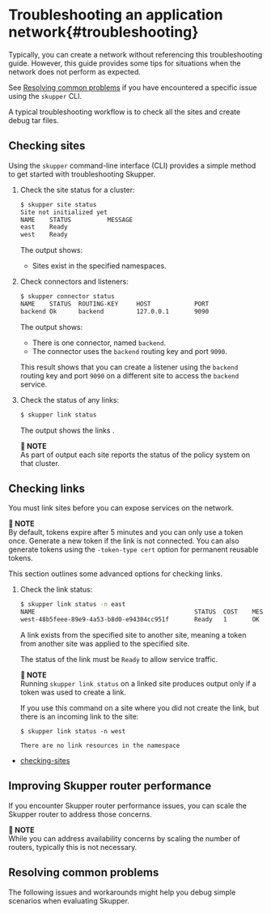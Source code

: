 # Troubleshooting an application network{#troubleshooting} 

Typically, you can create a network without referencing this troubleshooting guide.
However, this guide provides some tips for situations when the network does not perform as expected.

See [Resolving common problems](#resolving-common-problems) if you have encountered a specific issue using the `skupper` CLI.

A typical troubleshooting workflow is to check all the sites and create debug tar files.

## Checking sites

Using the `skupper` command-line interface (CLI) provides a simple method to get started with troubleshooting Skupper.

1. Check the site status for a cluster:

   ```bash
   $ skupper site status
   Site not initialized yet
   NAME    STATUS          MESSAGE
   east    Ready
   west    Ready
   ```

   The output shows:

   * Sites exist in the specified namespaces.

2. Check connectors and listeners:

   ```bash
   $ skupper connector status
   NAME    STATUS  ROUTING-KEY     HOST            PORT
   backend Ok      backend         127.0.0.1       9090
   ```

   The output shows:

   * There is one connector, named `backend`.
   * The connector uses the `backend` routing key and port `9090`.

   This result shows that you can create a listener using the `backend` routing key and port `9090` on a different site to access the `backend` service.

3. Check the status of any links:

   ```bash
   $ skupper link status

   ```

   The output shows the links .

   **📌 NOTE**\
   As part of output each site reports the status of the policy system on that cluster.


## Checking links

You must link sites before you can expose services on the network.

**📌 NOTE**\
By default, tokens expire after 5 minutes and you can only use a token once.
Generate a new token if the link is not connected.
You can also generate tokens using the `-token-type cert` option for permanent reusable tokens.

This section outlines some advanced options for checking links.

1. Check the link status:

   ```bash
   $ skupper link status -n east
   NAME                                            STATUS  COST    MESSAGE
   west-48b5feee-89e9-4a53-b8d0-e94304cc951f       Ready   1       OK
   ```

   A link exists from the specified site to another site, meaning a token from another site was applied to the specified site.

   The status of the link must be `Ready` to allow service traffic.

   **📌 NOTE**\
   Running `skupper link status` on a linked site produces output only if a token was used to create a link.   

   If you use this command on a site where you did not create the link, but there is an incoming link to the site:
   ```
   $ skupper link status -n west

   There are no link resources in the namespace
   ```

* [checking-sites](#checking-sites)


## Improving Skupper router performance

If you encounter Skupper router performance issues, you can scale the Skupper router to address those concerns.

**📌 NOTE**\
While you can address availability concerns by scaling the number of routers, typically this is not necessary.

## Resolving common problems

The following issues and workarounds might help you debug simple scenarios when evaluating Skupper.

